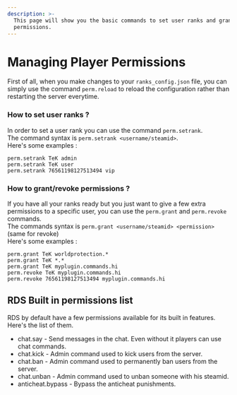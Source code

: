 ```yaml
---
description: >-
  This page will show you the basic commands to set user ranks and grant/revoke
  permissions.
---
```


# Managing Player Permissions

First of all, when you make changes to your `ranks_config.json` file, you can simply use the command `perm.reload` to reload the configuration rather than restarting the server everytime.

### How to set user ranks ?

In order to set a user rank you can use the command `perm.setrank`.\
The command syntax is `perm.setrank <username/steamid>`.\
Here's some examples :

```
perm.setrank TeK admin
perm.setrank TeK user
perm.setrank 76561198127513494 vip
```

### How to grant/revoke permissions ?

If you have all your ranks ready but you just want to give a few extra permissions to a specific user, you can use the `perm.grant` and `perm.revoke` commands.\
The commands syntax is `perm.grant <username/steamid> <permission>` (same for revoke)\
Here's some examples :&#x20;

```
perm.grant TeK worldprotection.*
perm.grant TeK *.*
perm.grant TeK myplugin.commands.hi
perm.revoke TeK myplugin.commands.hi
perm.revoke 76561198127513494 myplugin.commands.hi
```

## RDS Built in permissions list

RDS by default have a few permissions available for its built in features.\
Here's the list of them.

* chat.say - Send messages in the chat. Even without it players can use chat commands.
* chat.kick - Admin command used to kick users from the server.
* chat.ban - Admin command used to permanently ban users from the server.
* chat.unban - Admin command used to unban someone with his steamid.
* anticheat.bypass - Bypass the anticheat punishments.
